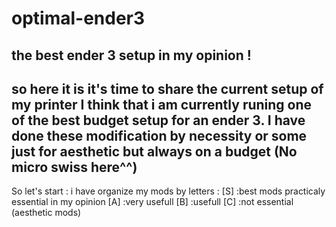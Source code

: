 # optimal-ender3
the best ender 3 setup in my opinion !
---
so here it is it's time to share the current setup of my printer 
I think that i am currently runing one of the best budget setup for an ender 3.
I have done these modification by necessity or some just for aesthetic but always on a budget (No micro swiss here^^)
---
So let's start :
i have organize my mods by letters :
[S] :best mods practicaly essential in my opinion
[A] :very usefull
[B] :usefull
[C] :not essential (aesthetic mods)
